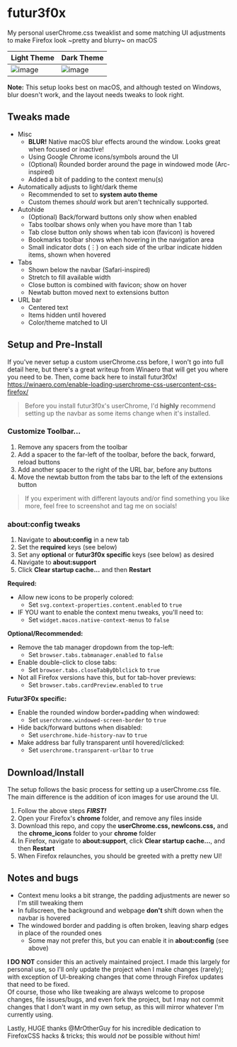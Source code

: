 
# futur3f0x
My personal userChrome.css tweaklist and some matching UI adjustments to make Firefox look ~pretty and blurry\~ on macOS  

|Light Theme|Dark Theme|
|---|---|
|![image](https://github.com/Futur3Sn0w/futur3f0x/assets/18166632/25ce25ce-a230-49cc-a131-030c796db69c)|![image](https://github.com/Futur3Sn0w/futur3f0x/assets/18166632/ebbb82a3-cfe5-4bd0-bced-5f7bab827d8e)|

**Note:** This setup looks best on macOS, and although tested on Windows, blur doesn't work, and the layout needs tweaks to look right.

## Tweaks made
- Misc
 	- **BLUR!** Native macOS blur effects around the window. Looks great when focused or inactive!
	- Using Google Chrome icons/symbols around the UI
	- (Optional) Rounded border around the page in windowed mode (Arc-inspired)
	- Added a bit of padding to the context menu(s)
- Automatically adjusts to light/dark theme
	- Recommended to set to **system auto theme**
	- Custom themes *should* work but aren't technically supported.
- Autohide
	- (Optional) Back/forward buttons only show when enabled
	- Tabs toolbar shows only when you have more than 1 tab
	- Tab close button only shows when tab icon (favicon) is hovered
	- Bookmarks toolbar shows when hovering in the navigation area
	- Small indicator dots (⋮) on each side of the urlbar indicate hidden items, shown when hovered
- Tabs
	- Shown below the navbar (Safari-inspired)
	- Stretch to fill available width
	- Close button is combined with favicon; show on hover
	- Newtab button moved next to extensions button
- URL bar
	- Centered text 
	- Items hidden until hovered
	- Color/theme matched to UI

## Setup and Pre-Install
If you've never setup a custom userChrome.css before, I won't go into full detail here, but there's a great writeup from Winaero that will get you where you need to be. Then, come back here to install futur3f0x!  
https://winaero.com/enable-loading-userchrome-css-usercontent-css-firefox/
  
> Before you install futur3f0x's userChrome, I'd **highly** recommend setting up the navbar as some items change when it's installed.  
  
### Customize Toolbar...
1. Remove any spacers from the toolbar
2. Add a spacer to the far-left of the toolbar, before the back, forward, reload buttons
3. Add another spacer to the right of the URL bar, before any buttons
4. Move the newtab button from the tabs bar to the left of the extensions button
> If you experiment with different layouts and/or find something you like more, feel free to screenshot and tag me on socials!

### about:config tweaks
1. Navigate to **about:config** in a new tab
2. Set the **required** keys (see below)
3. Set any **optional** or **futur3f0x specific** keys (see below) as desired
4. Navigate to **about:support**
5. Click **Clear startup cache...** and then **Restart**  

**Required:**
- Allow new icons to be properly colored:
	- Set `svg.context-properties.content.enabled` to `true`
- IF YOU want to enable the context menu tweaks, you'll need to:
	- Set `widget.macos.native-context-menus` to `false`

**Optional/Recommended:**
- Remove the tab manager dropdown from the top-left:
	- Set `browser.tabs.tabmanager.enabled` to `false`
- Enable double-click to close tabs:
	- Set `browser.tabs.closeTabByDblclick` to `true`
- Not all Firefox versions have this, but for tab-hover previews:
	- Set `browser.tabs.cardPreview.enabled` to `true`
 
**Futur3F0x specific:**
- Enable the rounded window border+padding when windowed:
	- Set `userchrome.windowed-screen-border` to `true`
- Hide back/forward buttons when disabled:
	- Set `userchrome.hide-history-nav` to `true`
- Make address bar fully transparent until hovered/clicked:
	- Set `userchrome.transparent-urlbar` to `true`  

## Download/Install
The setup follows the basic process for setting up a userChrome.css file. The main difference is the addition of icon images for use around the UI.  
1. Follow the above steps ***FIRST!***
2. Open your Firefox's **chrome** folder, and remove any files inside
3. Download this repo, and copy the **userChrome.css, newIcons.css,** and the  **chrome_icons** folder to your **chrome** folder
4. In Firefox, navigate to **about:support**, click **Clear startup cache...**, and then **Restart**
5. When Firefox relaunches, you should be greeted with a pretty new UI!

## Notes and bugs
- Context menu looks a bit strange, the padding adjustments are newer so I'm still tweaking them
- In fullscreen, the background and webpage **don't** shift down when the navbar is hovered
- The windowed border and padding is often broken, leaving sharp edges in place of the rounded ones
	- Some may not prefer this, but you can enable it in **about:config** (see above)

**I DO NOT** consider this an actively maintained project. I made this largely for personal use, so I'll only update the project when I make changes (rarely); with exception of UI-breaking changes that come through Firefox updates that need to be fixed.  
Of course, those who like tweaking are always welcome to propose changes, file issues/bugs, and even fork the project, but I may not commit changes that I don't want in my own setup, as this will mirror whatever I'm currently using.

Lastly, HUGE thanks @MrOtherGuy for his incredible dedication to FirefoxCSS hacks & tricks; this would *not* be possible without him!
